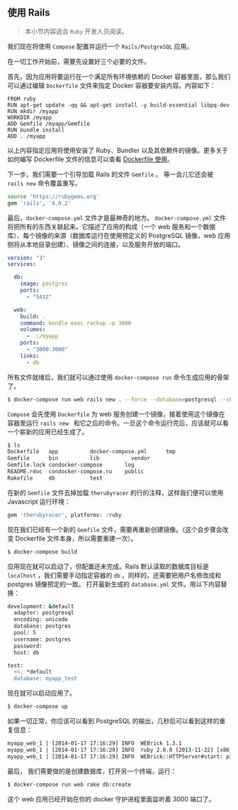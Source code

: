 ## 使用 Rails

> 本小节内容适合 `Ruby` 开发人员阅读。

我们现在将使用 `Compose` 配置并运行一个 `Rails/PostgreSQL` 应用。

在一切工作开始前，需要先设置好三个必要的文件。

首先，因为应用将要运行在一个满足所有环境依赖的 Docker 容器里面，那么我们可以通过编辑 `Dockerfile` 文件来指定 Docker 容器要安装内容。内容如下：

```docker
FROM ruby
RUN apt-get update -qq && apt-get install -y build-essential libpq-dev
RUN mkdir /myapp
WORKDIR /myapp
ADD Gemfile /myapp/Gemfile
RUN bundle install
ADD . /myapp
```

以上内容指定应用将使用安装了 Ruby、Bundler 以及其依赖件的镜像。更多关于如何编写 Dockerfile 文件的信息可以查看 [Dockerfile 使用](../image/dockerfile/README.md)。

下一步，我们需要一个引导加载 Rails 的文件 `Gemfile` 。 等一会儿它还会被 `rails new` 命令覆盖重写。

```bash
source 'https://rubygems.org'
gem 'rails', '4.0.2'
```

最后，`docker-compose.yml` 文件才是最神奇的地方。 `docker-compose.yml` 文件将把所有的东西关联起来。它描述了应用的构成（一个 web 服务和一个数据库）、每个镜像的来源（数据库运行在使用预定义的 PostgreSQL 镜像，web 应用侧将从本地目录创建）、镜像之间的连接，以及服务开放的端口。

```yaml
version: "3"
services:

  db:
    image: postgres
    ports:
      - "5432"

  web:
    build: .
    command: bundle exec rackup -p 3000
    volumes:
      - .:/myapp
    ports:
      - "3000:3000"
    links:
      - db
```

所有文件就绪后，我们就可以通过使用 `docker-compose run` 命令生成应用的骨架了。

```bash
$ docker-compose run web rails new . --force --database=postgresql --skip-bundle
```

`Compose` 会先使用 `Dockerfile` 为 web 服务创建一个镜像，接着使用这个镜像在容器里运行 `rails new ` 和它之后的命令。一旦这个命令运行完后，应该就可以看一个崭新的应用已经生成了。

```bash
$ ls
Dockerfile   app          docker-compose.yml      tmp
Gemfile      bin          lib          vendor
Gemfile.lock condocker-compose       log
README.rdoc  condocker-compose.ru    public
Rakefile     db           test
```

在新的 `Gemfile` 文件去掉加载 `therubyracer` 的行的注释，这样我们便可以使用 Javascript 运行环境：

```bash
gem 'therubyracer', platforms: :ruby
```

现在我们已经有一个新的 `Gemfile` 文件，需要再重新创建镜像。（这个会步骤会改变 Dockerfile 文件本身，所以需要重建一次）。

```bash
$ docker-compose build
```

应用现在就可以启动了，但配置还未完成。Rails 默认读取的数据库目标是 `localhost` ，我们需要手动指定容器的 `db` 。同样的，还需要把用户名修改成和 postgres 镜像预定的一致。
打开最新生成的 `database.yml` 文件。用以下内容替换：

```bash
development: &default
  adapter: postgresql
  encoding: unicode
  database: postgres
  pool: 5
  username: postgres
  password:
  host: db

test:
  <<: *default
  database: myapp_test
```

现在就可以启动应用了。

```bash
$ docker-compose up
```

如果一切正常，你应该可以看到 PostgreSQL 的输出，几秒后可以看到这样的重复信息：

```bash
myapp_web_1 | [2014-01-17 17:16:29] INFO  WEBrick 1.3.1
myapp_web_1 | [2014-01-17 17:16:29] INFO  ruby 2.0.0 (2013-11-22) [x86_64-linux-gnu]
myapp_web_1 | [2014-01-17 17:16:29] INFO  WEBrick::HTTPServer#start: pid=1 port=3000
```

最后， 我们需要做的是创建数据库，打开另一个终端，运行：

```bash
$ docker-compose run web rake db:create
```

这个 web 应用已经开始在你的 docker 守护进程里面监听着 3000 端口了。
